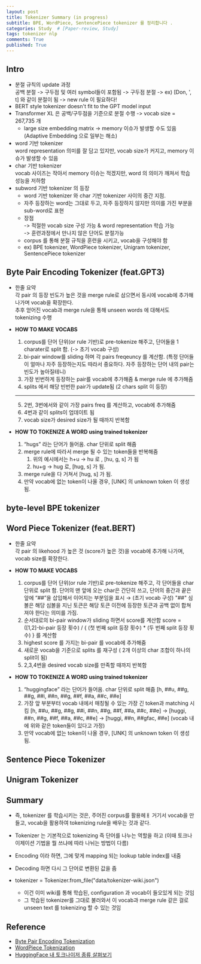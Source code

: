 ```yaml
---
layout: post
title: Tokenizer Summary (in progress)
subtitle: BPE, WordPiece, SentencePiece tokenizer 를 정리합니다 .
categories: Study  # [Paper-review, Study] 
tags: tokenizer nlp 
comments: True
published: True
---
```


## Intro 
- 분절 규칙의 update 과정 <br>
    공백 분절 -> 구두점 및 여러 symbol들이 포함됨 -> 구두점 분절 -> ex) [Don, ', t] 와 같이 분절이 됨 -> new rule 이 필요하다! <br>
- BERT style tokenizer doesn't fit to the GPT model input <br>
- Transformer XL 은 공백/구두점을 기준으로 분절 수행 -> vocab size = 267,735 개 <br>
    - large size embedding matrix -> memory 이슈가 발생할 수도 있음 <br>
      (Adaptive Embedding 으로 일부는 해소) <br>
- word 기반 tokenizer <br>
    word representation 의미를 잘 담고 있지만, vocab size가 커지고, memory 이슈가 발생할 수 있음 <br>
- char 기반 tokenizer <br>
    vocab 사이즈는 작아서 memory 이슈는 적겠지만, word 의 의미가 깨져서 학습 성능을 저하함 <br>
- subword 기반 tokenizer 의 등장 <br>
    - word 기반 tokenizer 와 char 기반 tokenizer 사이의 중간 지점. <br>
    - 자주 등장하는 word는 그대로 두고, 자주 등장하지 않지만 의미를 가진 부분을 sub-word로 표현 <br>
    - 장점 <br>
        -> 적절한 vocab size 구성 가능 & word representation 학습 가능 <br>
        -> 훈련과정에서 만나지 않은 단어도 분절가능 <br>
    - corpus 를 통해 분절 규칙을 훈련을 시키고, vocab을 구성해야 함 <br>
    - ex) BPE tokenizer, WordPiece tokenizer, Unigram tokenizer, SentencePiece tokenizer <br>


## Byte Pair Encoding Tokenizer (feat.GPT3)
- 한줄 요약 <br>
    각 pair 의 등장 빈도가 높은 것을 merge rule로 삼으면서 동시에 vocab에 추가해 나가며 vocab을 확장한다. <br>
    추후 얻어진 vocab과 merge rule을 통해 unseen words 에 대해서도 tokenizing 수행 <br>

- **HOW TO MAKE VOCABS**
    1. corpus를 단어 단위(or rule 기반)로 pre-tokenize 해주고, 단어들을 1 charater로 split 함. (-> 초기 vocab 구성) 
    2. bi-pair window를 sliding 하며 각 pairs freqeuncy 를 계산함. 
        (특정 단어들이 얼마나 자주 등장하는지도 따라서 중요하다. 자주 등장하는 단어 내의 pair는 빈도가 높아질테니)
    3. 가장 빈번하게 등장하는 pair를 vocab에 추가해줌 & merge rule 에 추가해줌 
    4. splits 에서 해당 빈번한 pair가 update됨 (2 chars split 이 등장) 
    ---
    5. 2번, 3번에서와 같이 가장 pairs freq 를 계산하고, vocab에 추가해줌 
    6. 4번과 같이 splits이 업데이트 됨 
    7. vocab size가 desired size가 될 때까지 반복함

- **HOW TO TOKENIZE A WORD using trained tokenizer**
    1. “hugs” 라는 단어가 들어옴. char 단위로 split 해줌 
    2. merge rule에 따라서 merge 될 수 있는 token들을 반복해줌 
        1. 위의 예시에서는 h+u → hu 로 , [hu, g, s] 가 됨 
        2. hu+g → hug 로, [hug, s] 가 됨. 
    3. merge rule을 다 거쳐서 [hug, s] 가 됨. 
    4. 만약 vocab에 없는 token이 나올 경우, [UNK] 의 unknown token 이 생성됨.

## byte-level BPE tokenizer 

## Word Piece Tokenizer (feat.BERT)
- 한줄 요약  <br>
    각 pair 의 likehood 가 높은 것 (score가 높은 것)을 vocab에 추가해 나가며, vocab size를 확장한다. <br>

- **HOW TO MAKE VOCABS**
    1. corpus를 단어 단위(or rule 기반)로 pre-tokenize 해주고, 각 단어들을 char 단위로 split 함. 
        단어의 맨 앞에 오는 char은 간단히 쓰고, 단어의 중간과 끝은 앞에 “##”을 삽입해서 이어지는 부분임을 표시 → (초기 vocab 구성) 
        "##" 심볼은 해당 심볼을 지닌 토큰은 해당 토큰 이전에 등장한 토큰과 공백 없이 합쳐져야 한다는 의미를 가짐. 
    2. 순서대로의 bi-pair window가 sliding 하면서 score를 계산함
        score  = ([1,2]-bi-pair 등장 횟수) / { (첫 번째 split 등장 횟수) * (두 번째 split 등장 횟수) }  를 계산함 
    3. highest score 를 가지는 bi-pair 를 vocab에 추가해줌 
    4. 새로운 vocab을 기준으로 splits 를 재구성 ( 2개 이상의 char 조합이 하나의 split이 됨) 
    5. 2,3,4번을 desired vocab size를 만족할 때까지 반복함

- **HOW TO TOKENIZE A WORD using trained tokenizer**
    1. “huggingface” 라는 단어가 들어옴. char 단위로 split 해줌 
    [h, ##u, ##g, ##g, ##i, ##n, ##g, ##f, ##a, ##c, ##e] 
    2. 가장 앞 부분부터 vocab 내에서 매칭될 수 있는 가장 긴 token과 matching 시킴 
    [h, ##u, ##g, ##g, ##i, ##n, ##g, ##f, ##a, ##c, ##e] 
    → [huggi, ##n, ##g, ##f, ##a, ##c, ##e] 
    → [huggi, ##n, ##gfac, ##e]
    (vocab 내에 위와 같은 token들이 있다고 가정)
    3. 만약 vocab에 없는 token이 나올 경우, [UNK] 의 unknown token 이 생성됨.

## Sentence Piece Tokenizer


## Unigram Tokenizer 


## Summary 
- 즉, tokenizer 를 학습시키는 것은, 주어진 corpus를 활용헤ㅐ 거기서 vocab을 만들고, vocab을 활용하여 tokenizing rule을 배우는 것과 같다. 

- Tokenizer 는 기본적으로 tokenizing 즉 단어를 나누는 역할을 하고 (이때 토크나이제이션 기법을 뭘 쓰냐에 따라 나뉘는 방법이 다름) 
- Encoding 이라 하면, 그에 맞게 mapping 되는 lookup table index를 내줌 
- Decoding 하면 다시 그 단어로 변환된 값을 줌

- tokenizer = Tokenizer.from_file("data/tokenizer-wiki.json")
    - 이건 이미 wiki를 통해 학습된, configuration 과 vocab이 들오있게 되는 것임 
    - 그 학습된 tokenizer를 그대로 불러와서 이 vocab과 merge rule 같은 걸로 unseen text 를 tokenizing 할 수 있는 것임

    
## Reference 
- <a href="https://www.youtube.com/watch?v=HEikzVL-lZU"> Byte Pair Encoding Tokenization </a><br>
- <a href="https://www.youtube.com/watch?v=HEikzVL-lZU"> WordPiece Tokenization </a><br>
- <a href="https://huffon.github.io/2020/07/05/tokenizers/"> HuggingFace 내 토크나이저 종류 살펴보기 </a><br>